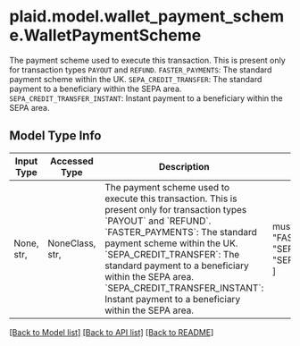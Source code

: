# plaid.model.wallet_payment_scheme.WalletPaymentScheme

The payment scheme used to execute this transaction. This is present only for transaction types `PAYOUT` and `REFUND`.  `FASTER_PAYMENTS`: The standard payment scheme within the UK.  `SEPA_CREDIT_TRANSFER`: The standard payment to a beneficiary within the SEPA area.  `SEPA_CREDIT_TRANSFER_INSTANT`: Instant payment to a beneficiary within the SEPA area.

## Model Type Info
Input Type | Accessed Type | Description | Notes
------------ | ------------- | ------------- | -------------
None, str,  | NoneClass, str,  | The payment scheme used to execute this transaction. This is present only for transaction types &#x60;PAYOUT&#x60; and &#x60;REFUND&#x60;.  &#x60;FASTER_PAYMENTS&#x60;: The standard payment scheme within the UK.  &#x60;SEPA_CREDIT_TRANSFER&#x60;: The standard payment to a beneficiary within the SEPA area.  &#x60;SEPA_CREDIT_TRANSFER_INSTANT&#x60;: Instant payment to a beneficiary within the SEPA area. | must be one of [None, "FASTER_PAYMENTS", "SEPA_CREDIT_TRANSFER", "SEPA_CREDIT_TRANSFER_INSTANT", ] 

[[Back to Model list]](../../README.md#documentation-for-models) [[Back to API list]](../../README.md#documentation-for-api-endpoints) [[Back to README]](../../README.md)

